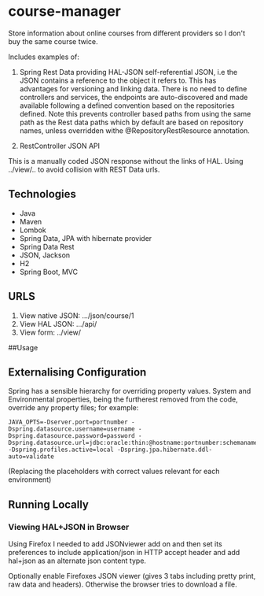 # course-manager

Store information about online courses from different providers so I don't buy the same course twice.

Includes examples of:

1. Spring Rest Data providing HAL-JSON self-referential JSON, i.e the JSON contains a reference to the object it refers to. This has advantages for versioning and linking data. There is no need to define controllers and services, the endpoints are auto-discovered and made available following a defined convention based on the repositories defined. Note this prevents controller based paths from using the same path as the Rest data paths which by default are based on repository names, unless overridden withe @RepositoryRestResource annotation.

2. RestController JSON API

This is a manually coded JSON response without the links of HAL. Using ../view/.. to avoid collision with REST Data urls.
 


## Technologies

- Java
- Maven
- Lombok
- Spring Data, JPA with hibernate provider
- Spring Data Rest
- JSON, Jackson
- H2
- Spring Boot, MVC

## URLS

1. View native JSON:  .../json/course/1
2. View HAL JSON:     .../api/
3. View form:         ../view/


##Usage

## Externalising Configuration

Spring has a sensible hierarchy for overriding property values. System and Environmental properties, being the furtherest removed from the code, override any property files; for example:
```
JAVA_OPTS=-Dserver.port=portnumber -Dspring.datasource.username=username -Dspring.datasource.password=password -Dspring.datasource.url=jdbc:oracle:thin:@hostname:portnumber:schemaname -Dspring.profiles.active=local -Dspring.jpa.hibernate.ddl-auto=validate 
```
(Replacing the placeholders with correct values relevant for each environment)


## Running Locally

### Viewing HAL+JSON in Browser

Using Firefox I needed to add JSONviewer add on and then set its preferences to include application/json in HTTP accept header and add hal+json as an alternate json content type. 

Optionally enable Firefoxes JSON viewer (gives 3 tabs including pretty print, raw data and headers).  Otherwise the browser tries to download a file.
